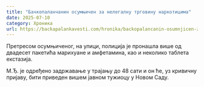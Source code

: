 ```yaml
---
title: "Бачкопаланчанин осумњичен за нелегалну трговину наркотицима"
date: 2025-07-10
category: Хроника
url: https://backapalankavesti.com/hronika/backopalancanin-osumnjicen-za-nelegalnu-trgovinu-narkoticima-2/
---
```


Претресом осумњиченог, на улици, полиција је пронашла више од двадесет пакетића марихуане и амфетамина, као и неколико таблета екстазија.

М.Ђ. је одређено задржавање у трајању до 48 сати и он ће, уз кривичну пријаву, бити приведен вишем јавном тужиоцу у Новом Саду.
